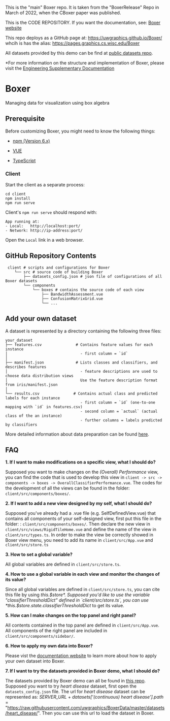 This is the "main" Boxer repo. It is taken from the "BoxerRelease" Repo in March of 2022, when the CBoxer paper was published.

This is the CODE REPOSITORY. If you want the documentation, see: [Boxer website](https://uwgraphics.github.io/BoxerDocs/)

This repo deploys as a GitHub page at: https://uwgraphics.github.io/Boxer/ whcih is has the alias: https://pages.graphics.cs.wisc.edu/Boxer

All datasets provided by this demo can be find at [public datasets repo](https://github.com/uwgraphics/BoxerData).


*For more information on the structure and implementation of Boxer, please visit the [Engineering Supplementary Documentation](./doc.md)

# Boxer

Managing data for visualization using box algebra


## Prerequisite
Before customizing Boxer, you might need to know the following things:

* [npm  (Version 6.x)](https://docs.npmjs.com/cli/v6/commands/npm) 

* [VUE](https://vuejs.org/v2/guide/)

* [TypeScript](https://www.typescriptlang.org/docs/)



### Client

Start the client as a separate process:
```shell
cd client
npm install
npm run serve
```
Client's `npm run serve` should respond with:

    App running at:
    - Local:   http://localhost:port/
    - Network: http://ip-address:port/

Open the `Local` link in a web browser.

## GitHub Repository Contents
     client # scripts and configurations for Boxer
        └── src # source code of building Boxer
            ├── datasets_config.json # json file of configurations of all Boxer datasets
            └── components
                └── boxes # contains the source code of each view
                    ├── BandwidthAssessment.vue      
                    ├── ConfusionMatrixGrid.vue      
                    └── ...
                    
## Add your own dataset
A dataset is represented by a directory containing the following three files:

    your_dataset
    ├── features.csv               # Contains feature values for each instance
    │                                - first column = `id`
    │
    ├── manifest.json              # Lists classes and classifiers, and describes features
    │                                - feature descriptions are used to choose data distribution views
    │                                Use the feature description format from iris/manifest.json
    │
    └── results.csv               # Contains actual class and predicted labels for each instance
                                     - first column = `id` (one-to-one mapping with `id` in features.csv)
                                     - second column = `actual` (actual class of the an instance)
                                     - further columns = labels predicted by classifiers

More detailed information about data preparation can be found [here](https://graphics.cs.wisc.edu/Vis/Boxer/docs/data_preparation/).


## FAQ

**1. If I want to make modifications on a specific view, what I should do?**

Supposed you want to make changes on the *(Overall) Performance* view, you can find the code that is used to develop this view in `client -> src -> components -> boxes -> OverallClassifierPerformance.vue`. The codes for the development of all the views can be found in the folder: `client/src/components/boxes/`.

**2. If I want to add a new view designed by my self, what I should do?**

Supposed you've already had a .vue file (e.g. SelfDefinedView.vue) that contains all components of your self-designed view, first put this file in the folder: : `client/src/components/boxes/`. Then declare the new view in `client/src/views/RigidTileHome.vue` and define the name of the view in `client/src/types.ts`. In order to make the view be correctly showed in Boxer view menu, you need to add its name in `client/src/App.vue` and `client/src/store.ts`

**3. How to set a global variable?**

All global variables are defined in `client/src/store.ts`. 

**4. How to use a global variable in each view and monitor the changes of its value?**

Since all global variables are defined in `client/src/store.ts`, you can cite this file by using *this.$store*. Supposed you'd like to use the variable "classifierThresholdDict" defined in `client/src/store.ts`, you can use *this.$store.state.classifierThresholdDict* to get its value. 

**5. How can I make changes on the top panel and right panel?**

All contents contained in the top panel are defined in `client/src/App.vue`.
All components of the right panel are included in `client/src/components/sidebar/`. 

**6. How to apply my own data into Boxer?**

Please vist the [documentation website](https://graphics.cs.wisc.edu/Vis/Boxer/docs/data_preparation/) to learn more about how to apply your own dataset into Boxer.

**7. If I want to try the datasets provided in Boxer demo, what I should do?**

The datasets provided by Boxer demo can all be found in [this repo](https://github.com/uwgraphics/BoxerData). Supposed you want to try *heart disease* dataset, first open the `datasets_config.json` file. The url for *heart disease* dataset can be represented as:
*SERVER_URL* + *datasets['(continuous) heart disease'].path* = "https://raw.githubusercontent.com/uwgraphics/BoxerData/master/datasets/heart_disease/". 
Then you can use this url to load the dataset in Boxer.
